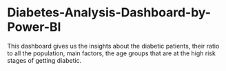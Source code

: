 # Diabetes-Analysis-Dashboard-by-Power-BI
This dashboard gives us the insights about the diabetic patients, their ratio to all the population, main factors, the age groups that are at the high risk stages of getting diabetic.
